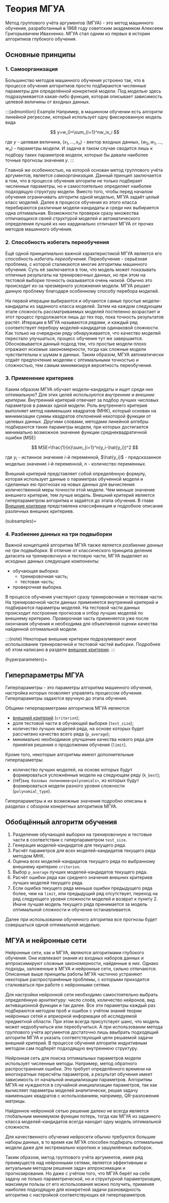 # Теория МГУА

Метод группового учёта аргументов (МГУА) - это метод машинного обучения, разработанный в 1968 году советским академиком Алексеем Григорьевичем Ивахненко. МГУА стал одним из первых в истории алгоритмов глубокого обучения.

## Основные принципы

### 1. Самоорганизация

Большинство методов машинного обучения устроено так, что в процессе обучения алгоритмов просто подбираются численные параметры для определённой конкретной модели. Под *моделью* здесь подразумевается какая-либо функция, которая описывает зависимость целевой величины от входных данных. 

:::{admonition} Example
Например, в машинном обучении есть алгоритм линейной регрессии, который использует одну фиксированную модель вида

$$
y=w_0+\sum_{i=1}^nw_ix_i
$$

где $y$ - целевая величина, $(x_1, ...,x_n)$ - вектор входных данных, $(w_0,w_1,...,w_n)$ - параметры модели. И задача в таком случае сводится лишь к подбору таких параметров модели, которые бы давали наиболее точные прогнозы значения $y$. 
:::

Главной же особенностью, на которой основан метод группового учёта аргументов, является *самоорганизация*. Данный принцип заключается в том, что в процессе обучения алгоритм не только подбирает численные параметры, но и самостоятельно определяет наиболее подходящую структуру модели. Вместо того, чтобы перед началом обучения ограничивать алгоритм одной моделью, МГУА задаёт целый класс моделей. Далее в процессе обучения из этого класса перебираются различные модели-кандидаты и среди них выбирается одна оптимальная. Возможности проверки сразу множества отличающихся своей структурой моделей и автоматического определения лучшей из них кардинально отличают МГУА от прочих методов машинного обучения.

### 2. Способность избегать переобучения

Ещё одной принципиально важной характеристикой МГУА является его *способность избегать переобучения*. Переобучение - серьёзная проблема, с которой сталикаются многие алгоритмы машинного обучения. Суть её заключается в том, что модель может показывать отличные результаты на тренировочных данных, но при этом на тестовой выборке точность оказывается очень низкой. Обычно это происходит из-за чрезмерного усложнения модели. МГУА решает данную проблему благодаря особенному способу перебора моделей. 

На первой итерации выбираются и обучаются самые простые модели-кандидаты из заданного класса моделей. Затем на каждом следующем этапе сложность рассматриваемых моделей постепенно возрастает и этот процесс продолжается лишь до тех пор, пока точность результатов растёт. Итерации в МГУА называются *рядами*, и каждый ряд соответствует перебору моделей-кандидатов одинаковой сложности. Как только на очередном ряду обнаруживается, что качество моделей перестало улучшаться, процесс обучения тут же завершается. Обосновывается данный подход тем, что простые модели плохо отражают искомые закономерности, тогда как сложные модели чувствительны к шумам в данных. Таким образом, МГУА автоматически отдаёт предпочтение моделям с оптимальными точностью и сложностью, тем самым минимизируя вероятность переобучения.

### 3. Применение критериев

Каким образом МГУА обучает модели-кандидаты и ищет среди них оптимальную? Для этих целей используются *внутренние и внешние критерии*. Внутренний критерий отвечает за подбор лучших числовых параметров в рамках одной модели. Роль внутреннего критерия выполняет метод наименьших квадратов (МНК), который основан на минимизации суммы квадратов отклонений некоторой функции от целевых данных. Другими словами, методами линейной алгебры подбираются такие параметры модели, при которых достигается минимально возможное значение функции среднеквадратичной ошибки (MSE)

$$
MSE=\frac{1}{n}\sum_{i=1}^n(y_i-\hat{y_i})^2
$$

где $y_i$ - истинное значение $i$-й переменной, $\hat{y_i}$ - предсказанное моделью значение $i$-й переменной, $n$ - количество переменных.

Внешний критерий представляет собой определённую формулу, которая использует данные о параметрах обученной модели и сделанных ею прогнозах на новых данных для вычисления количественной меры точности этой модели. Чем меньше значение внешнего критерия, тем лучше модель. Внешний критерий является гиперпараметром алгоритма и задаётся до этапа обучения. В главе [Внешние критерии](../criterions.md) представлена классификация и подробное описание различных внешних критериев.

(subsamples)=
### 4. Разбиение данных на три подвыборки

Важной концепцией алгоритма МГУА также является *разбиение данных на три подвыборки*. В отличие от классического принципа деления датасета на тренировочную и тестовую части, МГУА выделяет из исходных данных следующие компоненты:
- обучающая выборка:
    - тренировочная часть;
    - тестовая часть;
- проверочная выборка.

В процессе обучения участвуют сразу тренировочная и тестовая части. На тренировочной части данных применяется внутренний критерий и подбираются параметры моделей. На тестовой части данных происходит построение прогнозов и отбор лучших моделей по внешнему критерию. Проверочная часть применяется уже после окончания обучения и необходима для объективной оценки качества найденной оптимальной модели.

:::{note}
Некоторые внешние критерии подразумевают иное использование тренировочной и тестовой частей выборки. Подробнее об этом написано в разделе [внешние критерии](../criterions.md).
:::

(hyperparameters)=
## Гиперпараметры МГУА

Гиперпараметры - это параметры алгоритма машинного обучения, настройка которых позволяет управлять процессом обучения. Гиперпараметры задаются вручную до этапа обучения. 

Общими гиперпараметрами алгоритмов МГУА являются:
- [внешний критерий](../criterions.md) (`criterion`);
- доля тестовой части в обучающей выборке (`test_size`);
- количество лучших моделей ряда, на основе которых будет рассчитано качество всего ряда (`p_average`);
- минимально необходимое улучшение качества нового ряда для принятия решения о продолжении обучения (`limit`).

Кроме того, некоторые алгоритмы имеют дополнительные гиперпараметры:
- количество лучших моделей, на основе которых будут формироваться усложнённые модели на следующем ряду (`k_best`);
- {ref}`вид базовых полиномов<polynomials>`, из которых будут формироваться модели разного уровня сложности (`polynomial_type`).

Гиперпараметры и их возможные значения подробно описаны в разделах с обзором конкретных алгоритмов МГУА.

## Обобщённый алгоритм обучения

1. Разделение обучающей выборки на тренировочную и тестовые части в соответствии с гиперпараметром `test_size`.
2. Генерация моделей-кандидатов для текущего ряда.
3. Расчёт параметров для всех моделей-кандидатов текущего ряда методом МНК.
4. Оценка всех моделей-кандидатов текущего ряда по выбранному внешнему критерию `criterion`.
5. Выбор `p_average` лучших моделей-кандидатов текущего ряда.
6. Расчёт ошибки ряда как среднего значения внешних критериев лучших моделей текущего ряда.
7. Если ошибка текущего ряда меньше ошибки предыдущего ряда более, чем на `limit`, или предыдущий ряд отсутствует, переход на ряд следующего уровня сложности моделей и возврат к пункту 2. Иначе лучшая модель текущего ряда принимается за модель оптимальной сложности и обучение останавливается.

Далее при использовании обученного алгоритма все прогнозы будет совершаться одной оптимальной моделью.

## МГУА и нейронные сети

Нейронные сети, как и МГУА, являются алгоритмами глубокого обучения. Они извлекают знания из входных наборов данных и аппроксимируют сложные закономерности, найденные в них. Однако подходы, заложенные в МГУА и нейронные сети, сильно отличаются. Описанные выше принципы работы МГУА частично устраняют некоторые распространённые проблемы, с которыми приходится сталкиваться при работе с нейронными сетями.

Для настройки нейронной сети необходимо самостоятельно выбрать определённую архитектуру: число слоёв, количество нейронов, вид активационной функции и так далее. Все эти параметры каждый раз подбираются методом проб и ошибок с учётом знаний теории нейронных сетей и априорной информации об исследуемой предметной области. При этом всегда присутствует шанс, что модель может недообучиться или переобучиться. А при использовании метода группового учёта аргументов достаточно лишь ввыбрать подходящий алгоритм МГУА и указать соответствующий цели решаемой задачи внешний критерий. В процессе обучения алгоритм индуктивным методом сам подберёт подходящую внутреннюю структуру.

Нейронная сеть для поиска оптимальных параметров модели использует численные методы. Например, метод обратного распространения ошибки. Это требует определённого времени на многократные пересчёты параметров, а результат обучения имеет зависимость от начальной инициализации параметров. Алгоритмы МГУА не нуждаются в случайной инициализации параметров, так как вычисляет параметры моделей аналитически, решая задачу наименьших квадратов с использованием, например, QR-разложения матрицы.

Найденное нейронной сетью решение далеко не всегда является глобальным минимумом функции потерь, тогда как МГУА из заданного класса моделей-кандидатов всегда находит одну модель оптимальной сложности.

Для качественного обучения нейросети обычно требуются большие наборы данных, в то время как МГУА способен подбирать оптимальные модели даже для экстремально коротких и зашумлённых выборок. 

Таким образом, метод группового учёта аргументов, имея ряд преимуществ над нейронными сетями, является эффективным и актуальным методом решения задач аппроксимации и прогнозирования. Но даже с учётом того, что МГУА берёт на себя задачу не только параметрической, но и структурной параметризации, максимум пользы от его использования можно получить, применяя наиболее подходящую для конкретной задачи разновидность алгоритма с настройкой соответствующих ей гиперпараметров.